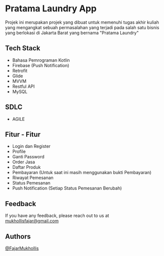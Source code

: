 
# Pratama Laundry App

Projek ini merupakan projek yang dibuat untuk memenuhi tugas akhir kuliah yang mengangkat sebuah permasalahan yang terjadi pada salah satu bisnis yang berlokasi di Jakarta Barat yang bernama "Pratama Laundry"


## Tech Stack
- Bahasa Pemrograman Kotlin
- Firebase (Push Notification)
- Retrofit
- Glide
- MVVM
- Restful API
- MySQL

## SDLC
- AGILE

## Fitur - Fitur
- Login dan Register
- Profile
- Ganti Password
- Order Jasa
- Daftar Produk
- Pembayaran (Untuk saat ini masih menggunakan bukti Pembayaran)
- Riwayat Pemesanan
- Status Pemesanan
- Push Notification (Setiap Status Pemesanan Berubah)



## Feedback

If you have any feedback, please reach out to us at mukhollisfajar@gmail.com


## Authors

[@FajarMukhollis](https://github.com/FajarMukhollis)
